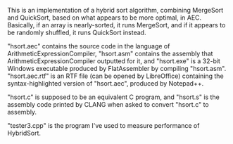 This is an implementation of a hybrid sort algorithm, combining MergeSort and QuickSort, based on what appears to be more optimal, in AEC. Basically, if an array is nearly-sorted, it runs MergeSort, and if it appears to be randomly shuffled, it runs QuickSort instead.

"hsort.aec" contains the source code in the language of ArithmeticExpressionCompiler, "hsort.asm" contains the assembly that ArithmeticExpressionCompiler outputted for it, and "hsort.exe" is a 32-bit Windows executable produced by FlatAssembler by compiling "hsort.asm". "hsort.aec.rtf" is an RTF file (can be opened by LibreOffice) containing the syntax-highlighted version of "hsort.aec", produced by Notepad++.

"hsort.c" is supposed to be an equivalent C program, and "hsort.s" is the assembly code printed by CLANG when asked to convert "hsort.c" to assembly.

"tester3.cpp" is the program I've used to measure performance of HybridSort.
